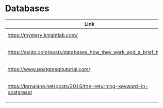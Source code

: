 # Databases

| Link | Description | Added by |
| ---- | ----------- | -------- |
| https://mystery.knightlab.com/ | SQL Murder Mystery | @[jennroid](https://github.com/jenndroid) |
| https://seldo.com/posts/databases_how_they_work_and_a_brief_history | How databases work | @[oliverjam](https://github.com/oliverjam) |
| https://www.postgresqltutorial.com/ | PostgresQL tutorials | @[khadija-nur](https://github.com/khadija-nur) |
| https://lornajane.net/posts/2016/the-returning-keyword-in-postgresql| The RETURNING keyword in PostgreSQL  | @[Jack](https://github.com/jackherizsmith)  |
